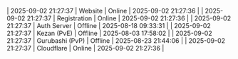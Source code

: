 | 2025-09-02 21:27:37 | Website | Online | 2025-09-02 21:27:36 |
| 2025-09-02 21:27:37 | Registration | Online | 2025-09-02 21:27:36 |
| 2025-09-02 21:27:37 | Auth Server | Offline | 2025-08-18 09:33:31 |
| 2025-09-02 21:27:37 | Kezan (PvE) | Offline | 2025-08-03 17:58:02 |
| 2025-09-02 21:27:37 | Gurubashi (PvP) | Offline | 2025-08-23 21:44:06 |
| 2025-09-02 21:27:37 | Cloudflare | Online | 2025-09-02 21:27:36 |
